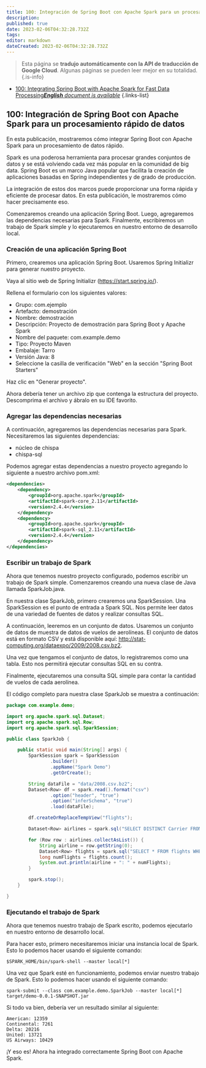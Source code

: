 ```yaml
---
title: 100: Integración de Spring Boot con Apache Spark para un procesamiento rápido de datos
description: 
published: true
date: 2023-02-06T04:32:28.732Z
tags: 
editor: markdown
dateCreated: 2023-02-06T04:32:28.732Z
---
```


> Esta página se **tradujo automáticamente con la API de traducción de Google Cloud**.
Algunas páginas se pueden leer mejor en su totalidad.{.is-info}



- [100: Integrating Spring Boot with Apache Spark for Fast Data Processing***English** document is available*](/en/Knowledge-base/Spring-Boot/Learning/100-integrating-spring-boot-with-apache-spark-for-fast-data-processing)
{.links-list}


## 100: Integración de Spring Boot con Apache Spark para un procesamiento rápido de datos

En esta publicación, mostraremos cómo integrar Spring Boot con Apache Spark para un procesamiento de datos rápido.

Spark es una poderosa herramienta para procesar grandes conjuntos de datos y se está volviendo cada vez más popular en la comunidad de big data. Spring Boot es un marco Java popular que facilita la creación de aplicaciones basadas en Spring independientes y de grado de producción.

La integración de estos dos marcos puede proporcionar una forma rápida y eficiente de procesar datos. En esta publicación, le mostraremos cómo hacer precisamente eso.

Comenzaremos creando una aplicación Spring Boot. Luego, agregaremos las dependencias necesarias para Spark. Finalmente, escribiremos un trabajo de Spark simple y lo ejecutaremos en nuestro entorno de desarrollo local.

### Creación de una aplicación Spring Boot

Primero, crearemos una aplicación Spring Boot. Usaremos Spring Initializr para generar nuestro proyecto.

Vaya al sitio web de Spring Initializr (https://start.spring.io/).

Rellena el formulario con los siguientes valores:

* Grupo: com.ejemplo
* Artefacto: demostración
* Nombre: demostración
* Descripción: Proyecto de demostración para Spring Boot y Apache Spark
* Nombre del paquete: com.example.demo
* Tipo: Proyecto Maven
* Embalaje: Tarro
* Versión Java: 8
* Seleccione la casilla de verificación "Web" en la sección "Spring Boot Starters"

Haz clic en "Generar proyecto".

Ahora debería tener un archivo zip que contenga la estructura del proyecto. Descomprima el archivo y ábralo en su IDE favorito.

### Agregar las dependencias necesarias

A continuación, agregaremos las dependencias necesarias para Spark. Necesitaremos las siguientes dependencias:

* núcleo de chispa
* chispa-sql

Podemos agregar estas dependencias a nuestro proyecto agregando lo siguiente a nuestro archivo pom.xml:

```xml
<dependencies>
    <dependency>
        <groupId>org.apache.spark</groupId>
        <artifactId>spark-core_2.11</artifactId>
        <version>2.4.4</version>
    </dependency>
    <dependency>
        <groupId>org.apache.spark</groupId>
        <artifactId>spark-sql_2.11</artifactId>
        <version>2.4.4</version>
    </dependency>
</dependencies>
```

### Escribir un trabajo de Spark

Ahora que tenemos nuestro proyecto configurado, podemos escribir un trabajo de Spark simple. Comenzaremos creando una nueva clase de Java llamada SparkJob.java.

En nuestra clase SparkJob, primero crearemos una SparkSession. Una SparkSession es el punto de entrada a Spark SQL. Nos permite leer datos de una variedad de fuentes de datos y realizar consultas SQL.

A continuación, leeremos en un conjunto de datos. Usaremos un conjunto de datos de muestra de datos de vuelos de aerolíneas. El conjunto de datos está en formato CSV y está disponible aquí: http://stat-computing.org/dataexpo/2009/2008.csv.bz2.

Una vez que tengamos el conjunto de datos, lo registraremos como una tabla. Esto nos permitirá ejecutar consultas SQL en su contra.

Finalmente, ejecutaremos una consulta SQL simple para contar la cantidad de vuelos de cada aerolínea.

El código completo para nuestra clase SparkJob se muestra a continuación:

```java
package com.example.demo;

import org.apache.spark.sql.Dataset;
import org.apache.spark.sql.Row;
import org.apache.spark.sql.SparkSession;

public class SparkJob {

    public static void main(String[] args) {
        SparkSession spark = SparkSession
                .builder()
                .appName("Spark Demo")
                .getOrCreate();

        String dataFile = "data/2008.csv.bz2";
        Dataset<Row> df = spark.read().format("csv")
                .option("header", "true")
                .option("inferSchema", "true")
                .load(dataFile);

        df.createOrReplaceTempView("flights");

        Dataset<Row> airlines = spark.sql("SELECT DISTINCT Carrier FROM flights");

        for (Row row : airlines.collectAsList()) {
            String airline = row.getString(0);
            Dataset<Row> flights = spark.sql("SELECT * FROM flights WHERE Carrier = '" + airline + "'");
            long numFlights = flights.count();
            System.out.println(airline + ": " + numFlights);
        }

        spark.stop();
    }

}
```

### Ejecutando el trabajo de Spark

Ahora que tenemos nuestro trabajo de Spark escrito, podemos ejecutarlo en nuestro entorno de desarrollo local.

Para hacer esto, primero necesitaremos iniciar una instancia local de Spark. Esto lo podemos hacer usando el siguiente comando:

```
$SPARK_HOME/bin/spark-shell --master local[*]
```

Una vez que Spark esté en funcionamiento, podemos enviar nuestro trabajo de Spark. Esto lo podemos hacer usando el siguiente comando:

```
spark-submit --class com.example.demo.SparkJob --master local[*] target/demo-0.0.1-SNAPSHOT.jar
```

Si todo va bien, debería ver un resultado similar al siguiente:

```
American: 12359
Continental: 7261
Delta: 20216
United: 13721
US Airways: 10429
```

¡Y eso es! Ahora ha integrado correctamente Spring Boot con Apache Spark.